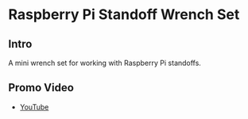 # Raspberry Pi Standoff Wrench Set

## Intro

A mini wrench set for working with Raspberry Pi standoffs.

## Promo Video

 - [YouTube](https://youtu.be/jCk40frH-0w)